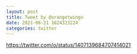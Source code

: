 ```yaml
--- 
layout: post 
title: Tweet by @orangetwingo 
date: 2021-06-21 1624323224 
categories: twitter 
--- 
```

https://twitter.com/o/status/1407139684707414021